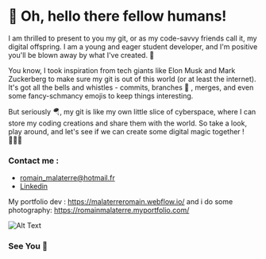 # 🤖 Oh, hello there fellow humans! 
I am thrilled to present to you my git, or as my code-savvy friends call it, my digital offspring.
I am a young and eager student developer, and I'm positive you'll be blown away by what I've created. 🩷 

You know, I took inspiration from tech giants like Elon Musk and Mark Zuckerberg to make sure my git is out of this world (or at least the internet).
It's got all the bells and whistles - commits, branches 🎋 , merges, and even some fancy-schmancy emojis to keep things interesting. 

But seriously 🪂, my git is like my own little slice of cyberspace, where I can store my coding creations and share them with the world. So take a look, play around, and let's see if we can create some digital magic together ! 🦸🏼‍♂️

  
  

### Contact me : 
* romain_malaterre@hotmail.fr 
* [Linkedin](https://www.linkedin.com/in/romain-malaterre/)

My portfolio dev :  https://malaterreromain.webflow.io/ 
and i do some photography: https://romainmalaterre.myportfolio.com/


![Alt Text](https://media.giphy.com/media/sOALjihd6s7lsHZH9g/giphy.gif)

### See You 👋




